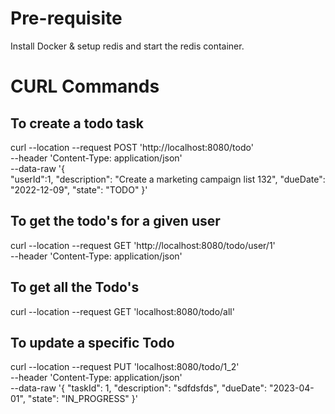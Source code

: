 # Pre-requisite
Install Docker & setup redis and start the redis container.

# CURL Commands

## To create a todo task
curl --location --request POST 'http://localhost:8080/todo' \
--header 'Content-Type: application/json' \
--data-raw '{     
    "userId":1,
    "description": "Create a marketing campaign list 132",
    "dueDate": "2022-12-09",
    "state": "TODO"
}'

## To get the todo's for a given user
curl --location --request GET 'http://localhost:8080/todo/user/1' \
--header 'Content-Type: application/json'

## To get all the Todo's
curl --location --request GET 'localhost:8080/todo/all'

## To update a specific Todo
curl --location --request PUT 'localhost:8080/todo/1_2' \
--header 'Content-Type: application/json' \
--data-raw '{
        "taskId": 1,
        "description": "sdfdsfds",
        "dueDate": "2023-04-01",
        "state": "IN_PROGRESS"
}'
